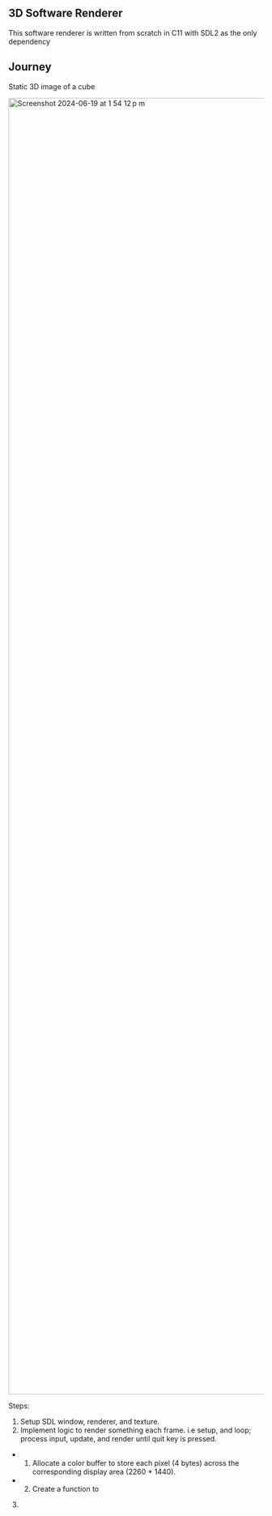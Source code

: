 ## 3D Software Renderer

This software renderer is written from scratch in C11 with SDL2 as the only dependency

## Journey

Static 3D image of a cube

<img width="2560" alt="Screenshot 2024-06-19 at 1 54 12 p m" src="https://github.com/Petergtzz/renderer/assets/100330366/401767c5-0181-4a16-b004-0c42924e0b39">

Steps:
1. Setup SDL window, renderer, and texture.
2. Implement logic to render something each frame. i.e setup, and loop; process input, update, and render until quit key is pressed. 
- 1. Allocate a color buffer to store each pixel (4 bytes) across the corresponding display area (2260 * 1440).
- 2. Create a function to 


3. 
